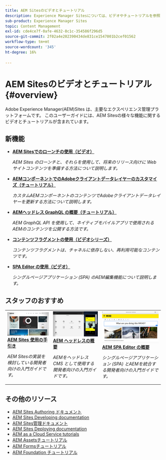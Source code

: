 ```yaml
---
title: AEM Sitesのビデオとチュートリアル
description: Experience Manager Sitesについては、ビデオやチュートリアルを参照してください。 AEM Sitesのスタッフのおすすめと新機能をご確認ください。
sub-product: Experience Manager Sites
topic: Content Management
exl-id: cde4ce7f-0afe-4632-8c1c-354586f296d5
source-git-commit: 2f02a4e202390434de831ce1547001b2cef01562
workflow-type: tm+mt
source-wordcount: '345'
ht-degree: 16%

---
```


# AEM Sitesのビデオとチュートリアル {#overview}

Adobe Experience Manager(AEM)Sites は、主要なエクスペリエンス管理プラットフォームです。 このユーザーガイドには、AEM Sitesの様々な機能に関するビデオとチュートリアルが含まれています。


<div id="whats-new-section">

## 新機能

* **[AEM Sitesでのローンチの使用（ビデオ）](./page-authoring/launches.md)**

   *AEM Sites のローンチと、それらを使用して、将来のリリース向けに Web サイトコンテンツを準備する方法について説明します。*

* **[AEMコンポーネントでのAdobeクライアントデータレイヤーのカスタマイズ（チュートリアル）](./integrations/adobe-client-data-layer/data-layer-customize.md)**

   *カスタムAEMコンポーネントのコンテンツでAdobeクライアントデータレイヤーを更新する方法について説明します。*

* **[AEMヘッドレス GraphQL の概要（チュートリアル）](https://experienceleague.adobe.com/docs/experience-manager-learn/getting-started-with-aem-headless/graphql/overview.html?lang=ja)**

   *AEM GraphQL API を使用して、ネイティブモバイルアプリで使用されるAEMのコンテンツを公開する方法です。*

* **[コンテンツフラグメントの使用（ビデオシリーズ）](./content-fragments/content-fragments-feature-video-use.md)**

   *コンテンツフラグメントは、チャネルに依存しない、再利用可能なコンテンツです。*

* **[SPA Editor の使用（ビデオ）](./spa-editor/spa-editor-framework-feature-video-use.md)**

   *シングルページアプリケーション (SPA) のAEM編集機能について説明します。*

</div>

<div id="recs-overview-body-1"></div>
<div id="recs-overview-body-2"></div>
<div id="recs-overview-body-3"></div>
<div id="recs-overview-body-4"></div>
<div id="recs-overview-body-5"></div>
<div id="recs-overview-body-6"></div>

<div id="staff-picks-section">

## スタッフのおすすめ

<table>
<tr>
  <td>
    <a href="https://experienceleague.adobe.com/docs/experience-manager-learn/getting-started-wknd-tutorial-develop/overview.html?lang=ja">
      <img alt="AEM Sites の概要 - WKND チュートリアル" src="./assets/aem-wknd-tutorial.png" />
    </a>
    <div>
      <a href="https://experienceleague.adobe.com/docs/experience-manager-learn/getting-started-wknd-tutorial-develop/overview.html">
    <strong>AEM Sites 使用の手引き</strong>
    </a>
    </div>
    <p>
    <em>AEM Sitesの実装を検討している開発者向けの入門ガイドです。</em>
    <p>
  </td>
  <td>
    <a href="https://experienceleague.adobe.com/docs/experience-manager-learn/getting-started-with-aem-headless/overview.html?lang=ja">
    <img alt="AEM ヘッドレスの概要" src="./assets/aem-headless-tutorial.png" />
    </a>
    <div>
    <a href="https://experienceleague.adobe.com/docs/experience-manager-learn/getting-started-with-aem-headless/overview.html">
    <strong>AEM ヘッドレスの概要</strong>
    </a>
    </div>
    <p>
    <em>AEMをヘッドレス CMS として使用する開発者向けの入門ガイドです。</em>
    </p>
  </td>
  <td>
    <a href="https://experienceleague.adobe.com/docs/experience-manager-learn/getting-started-with-aem-headless/spa-editor/react/overview.html">
      <img alt="AEM SPA Editor の概要" src="./assets/aem-wknd-spa-editor-tutorial.png" />
    </a>
     <div>
      <a href="https://experienceleague.adobe.com/docs/experience-manager-learn/getting-started-with-aem-headless/spa-editor/react/overview.html">
        <strong>AEM SPA Editor の概要</strong>
      </a>
    </div>
    <p>
    <em>シングルページアプリケーション (SPA) とAEMを統合する開発者向けの入門ガイドです。</em>
    <p>
  </td>
</tr>
</table>

</div>

## その他のリソース

* [AEM Sites Authoring ドキュメント](https://experienceleague.adobe.com/docs/experience-manager-65/authoring/home.html)
* [AEM Sites Developing documentation](https://experienceleague.adobe.com/docs/experience-manager-65/developing/home.html)
* [AEM Sites管理ドキュメント](https://experienceleague.adobe.com/docs/experience-manager-65/administering/home.html)
* [AEM Sites Deploying documentation](https://experienceleague.adobe.com/docs/experience-manager-65/deploying/home.html)
* [AEM as a Cloud Service tutorials](/help/cloud-service/overview.md)
* [AEM Assetsチュートリアル](/help/assets/overview.md)
* [AEM Formsチュートリアル](/help/forms/overview.md)
* [AEM Foundation チュートリアル](/help/foundation/overview.md)
